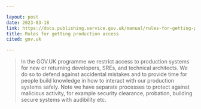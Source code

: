 ```yaml
---

layout: post
date: 2023-03-18
link: https://docs.publishing.service.gov.uk/manual/rules-for-getting-production-access.html
title: Rules for getting production access 
cited: gov.uk

---
```


> In the GOV.UK programme we restrict access to production systems for new or returning developers, SREs, and technical architects. We do so to defend against accidental mistakes and to provide time for people build knowledge in how to interact with our production systems safely. Note we have separate processes to protect against malicious activity, for example security clearance, probation, building secure systems with audibility etc.